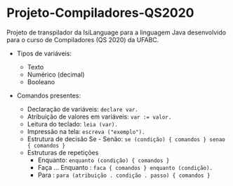 # Projeto-Compiladores-QS2020
Projeto de transpilador da IsiLanguage para a linguagem Java desenvolvido para o curso de Compiladores (QS 2020) da UFABC.

* Tipos de variáveis:
  * Texto
  * Numérico (decimal)
  * Booleano
  
* Comandos presentes:
  * Declaração de variáveis: `declare var.`
  * Atribuição de valores em variáveis: `var := valor.`
  * Leitura do teclado: `leia (var).`
  * Impressão na tela: `escreva ("exemplo").`
  * Estrutura de decisão Se - Senão: `se (condição) { comandos } senao { comandos }`
  * Estruturas de repetições
    - Enquanto: `enquanto (condição) { comandos }`
    - Faça ... Enquanto : `faca { comandos } enquanto (condição).`
    - Para : `para (atribuição . condição . passo) { comandos }`
